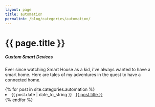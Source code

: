 ```yaml
---
layout: page
title: automation
permalink: /blog/categories/automation/
---
```


<h1> {{ page.title }} </h1>
<h5> Custom Smart Devices</h5>
<p>Ever since watching Smart House as a kid, i've always wanted to have a smart home. Here are tales of my adventures in the quest to have a connected home.</p>
<div class="card">
{% for post in site.categories.automation %}
 <li class="category-posts"><span>{{ post.date | date_to_string }}</span> &nbsp; <a href="{{ post.url }}">{{ post.title }}</a></li>
{% endfor %}
</div>
